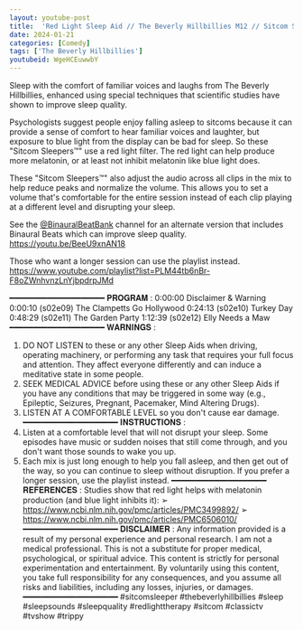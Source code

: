 ```yaml
---
layout: youtube-post
title:  'Red Light Sleep Aid // The Beverly Hillbillies M12 // Sitcom Sleeper™'
date: 2024-01-21
categories: [Comedy]
tags: ['The Beverly Hillbillies']
youtubeid: WgeHCEuwwbY
---
```


<p class="premono" markdown="1">
Sleep with the comfort of familiar voices and laughs from The Beverly Hillbillies, enhanced using special techniques that scientific studies have shown to improve sleep quality.

Psychologists suggest people enjoy falling asleep to sitcoms because it can provide a sense of comfort to hear familiar voices and laughter, but exposure to blue light from the display can be bad for sleep. So these "Sitcom Sleepers™" use a red light filter. The red light can help produce more melatonin, or at least not inhibit melatonin like blue light does.

These "Sitcom Sleepers™" also adjust the audio across all clips in the mix to help reduce peaks and normalize the volume. This allows you to set a volume that's comfortable for the entire session instead of each clip playing at a different level and disrupting your sleep.

See the [@BinauralBeatBank](https://www.youtube.com/@BinauralBeatBank) channel for an alternate version that includes Binaural Beats which can improve sleep quality.
<https://youtu.be/BeeU9xnAN18>

Those who want a longer session can use the playlist instead.
<https://www.youtube.com/playlist?list=PLM44tb6nBr-F8oZWnhvnzLnYjbpdrpJMd>

━━━━━━━━━━━━━━━━━━━━
𝐏𝐑𝐎𝐆𝐑𝐀𝐌 :
0:00:00 Disclaimer & Warning
0:00:10 (s02e09) The Clampetts Go Hollywood
0:24:13 (s02e10) Turkey Day
0:48:29 (s02e11) The Garden Party
1:12:39 (s02e12) Elly Needs a Maw
━━━━━━━━━━━━━━━━━━━━
𝐖𝐀𝐑𝐍𝐈𝐍𝐆𝐒 :
1. DO NOT LISTEN to these or any other Sleep Aids when driving, operating machinery, or performing any task that requires your full focus and attention. They affect everyone differently and can induce a meditative state in some people.
2. SEEK MEDICAL ADVICE before using these or any other Sleep Aids if you have any conditions that may be triggered in some way (e.g., Epileptic, Seizures, Pregnant, Pacemaker, Mind Altering Drugs).
3. LISTEN AT A COMFORTABLE LEVEL so you don't cause ear damage.
━━━━━━━━━━━━━━━━━━━━
𝐈𝐍𝐒𝐓𝐑𝐔𝐂𝐓𝐈𝐎𝐍𝐒 :
1. Listen at a comfortable level that will not disrupt your sleep. Some episodes have music or sudden noises that still come through, and you don't want those sounds to wake you up.
2. Each mix is just long enough to help you fall asleep, and then get out of the way, so you can continue to sleep without disruption. If you prefer a longer session, use the playlist instead.
━━━━━━━━━━━━━━━━━━━━
𝐑𝐄𝐅𝐄𝐑𝐄𝐍𝐂𝐄𝐒 :
Studies show that red light helps with melatonin production (and blue light inhibits it):
➢ <https://www.ncbi.nlm.nih.gov/pmc/articles/PMC3499892/>
➢ <https://www.ncbi.nlm.nih.gov/pmc/articles/PMC6506010/>
━━━━━━━━━━━━━━━━━━━━
𝐃𝐈𝐒𝐂𝐋𝐀𝐈𝐌𝐄𝐑 :
Any information provided is a result of my personal experience and personal research. I am not a medical professional. This is not a substitute for proper medical, psychological, or spiritual advice. This content is strictly for personal experimentation and entertainment. By voluntarily using this content, you take full responsibility for any consequences, and you assume all risks and liabilities, including any losses, injuries, or damages.
━━━━━━━━━━━━━━━━━━━━
#sitcomsleeper #thebeverlyhillbillies #sleep #sleepsounds #sleepquality #redlighttherapy #sitcom #classictv #tvshow #trippy
</p>